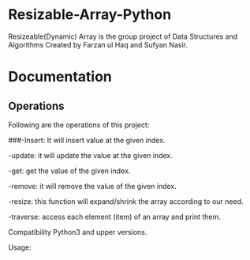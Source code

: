 # Resizable-Array-Python

Resizeable(Dynamic) Array is the group project of Data Structures and Algorithms
Created by Farzan ul Haq and Sufyan Nasir.

# Documentation

## Operations
Following are the operations of this project:

###-Insert: 
It will insert value at the given index.

-update: it will update the value at the given index.

-get: get the value of the given index.

-remove: it will remove the value of the given index.

-resize: this function will expand/shrink the array according to our need.

-traverse: access each element (item) of an array and print them.

Compatibility
Python3 and upper versions.

Usage:

